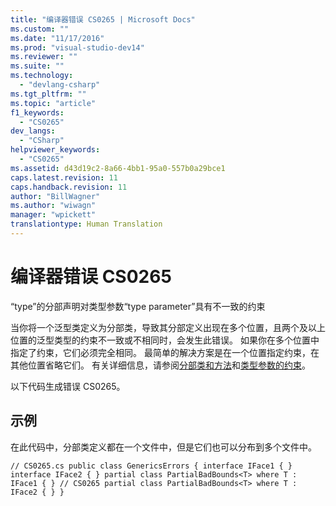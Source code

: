 ```yaml
---
title: "编译器错误 CS0265 | Microsoft Docs"
ms.custom: ""
ms.date: "11/17/2016"
ms.prod: "visual-studio-dev14"
ms.reviewer: ""
ms.suite: ""
ms.technology: 
  - "devlang-csharp"
ms.tgt_pltfrm: ""
ms.topic: "article"
f1_keywords: 
  - "CS0265"
dev_langs: 
  - "CSharp"
helpviewer_keywords: 
  - "CS0265"
ms.assetid: d43d19c2-8a66-4bb1-95a0-557b0a29bce1
caps.latest.revision: 11
caps.handback.revision: 11
author: "BillWagner"
ms.author: "wiwagn"
manager: "wpickett"
translationtype: Human Translation
---
```

# 编译器错误 CS0265
“type”的分部声明对类型参数“type parameter”具有不一致的约束  
  
 当你将一个泛型类定义为分部类，导致其分部定义出现在多个位置，且两个及以上位置的泛型类型的约束不一致或不相同时，会发生此错误。 如果你在多个位置中指定了约束，它们必须完全相同。 最简单的解决方案是在一个位置指定约束，在其他位置省略它们。 有关详细信息，请参阅[分部类和方法](../../csharp/programming-guide/classes-and-structs/partial-classes-and-methods.md)和[类型参数的约束](../../csharp/programming-guide/generics/constraints-on-type-parameters.md)。  
  
 以下代码生成错误 CS0265。  
  
## 示例  
 在此代码中，分部类定义都在一个文件中，但是它们也可以分布到多个文件中。  
  
```  
// CS0265.cs public class GenericsErrors { interface IFace1 { } interface IFace2 { } partial class PartialBadBounds<T> where T : IFace1 { } // CS0265 partial class PartialBadBounds<T> where T : IFace2 { } }  
```